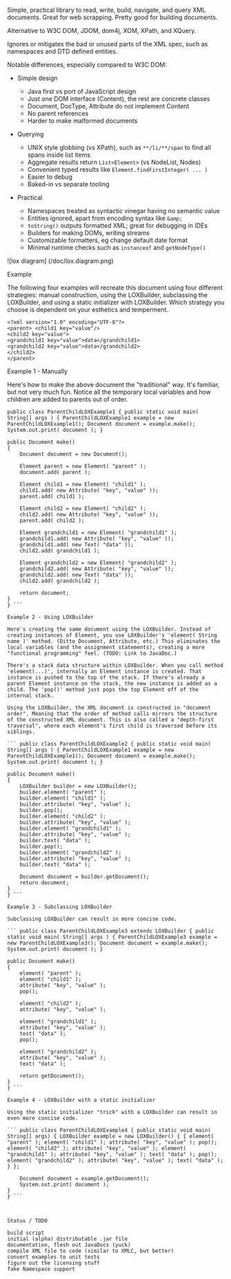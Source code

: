 Simple, practical library to read, write, build, navigate, 
and query XML documents. Great for web scrapping. Pretty good 
for building documents.

Alternative to W3C DOM, JDOM, dom4j, XOM, XPath, and XQuery.

Ignores or mitigates the bad or unused parts of the XML spec, such 
as namespaces and DTD defined entities.

Notable differences, especially compared to W3C DOM:

 * Simple design
   * Java first vs port of JavaScript design
   * Just one DOM interface (Content), the rest are concrete classes
   * Document, DocType, Attribute do not implement Content
   * No parent references
   * Harder to make malformed documents

 * Querying
   * UNIX style globbing (vs XPath), such as ```**/li/**/span``` to find all spans inside list items   
   * Aggregate results return ```List<Element>``` (vs NodeList, Nodes)
   * Convenient typed results like ```Element.findFirstInteger( ... )```
   * Easier to debug
   * Baked-in vs separate tooling

 * Practical
   * Namespaces treated as syntactic vinegar having no semantic value
   * Entities ignored, apart from encoding syntax like ```&amp;``` 
   * ```toString()``` outputs formatted XML; great for debugging in IDEs
   * Builders for making DOMs, writing streams
   * Customizable formatters, eg change default date format
   * Minimal runtime checks such as ```instanceof``` and ```getNodeType()```

![lox diagram]
(/doc/lox.diagram.png)
 

 
Example

The following four examples will recreate this document using four different strategies: manual construction, using the LOXBuilder, subclassing the LOXBuilder, and using a static initializer with LOXBuilder. Which strategy you choose is dependent on your esthetics and temperment.
```
<?xml version="1.0" encoding="UTF-8"?> 
<parent> <child1 key="value"/> 
<child2 key="value"> 
<grandchild1 key="value">data</grandchild1> 
<grandchild2 key="value">data</grandchild2> 
</child2> 
</parent>
```
Example 1 - Manually

Here's how to make the above document the "traditional" way. It's familiar, but not very much fun. Notice all the temporary local variables and how children are added to parents out of order. 
``` 
public class ParentChildLOXExample1 { public static void main( String[] args ) { ParentChildLOXExample1 example = new ParentChildLOXExample1(); Document document = example.make(); System.out.print( document ); }

public Document make()
{
    Document document = new Document();

    Element parent = new Element( "parent" );
    document.add( parent );

    Element child1 = new Element( "child1" );
    child1.add( new Attribute( "key", "value" ));
    parent.add( child1 );

    Element child2 = new Element( "child2" );
    child2.add( new Attribute( "key", "value" ));
    parent.add( child2 );

    Element grandchild1 = new Element( "grandchild1" );
    grandchild1.add( new Attribute( "key", "value" ));
    grandchild1.add( new Text( "data" ));
    child2.add( grandchild1 );

    Element grandchild2 = new Element( "grandchild2" );
    grandchild2.add( new Attribute( "key", "value" ));
    grandchild2.add( new Text( "data" ));
    child2.add( grandchild2 );

    return document;
}
} ```

Example 2 - Using LOXBuilder

Here's creating the same document using the LOXBuilder. Instead of creating instances of Element, you use LOXBuilder's 'element( String name )' method. (Ditto Document, Attribute, etc.) This eliminates the local variables (and the assignment statements), creating a more "functional programming" feel. (TODO: Link to JavaDoc.)

There's a stack data structure within LOXBuilder. When you call method 'element(...)', internally an Element instance is created. That instance is pushed to the top of the stack. If there's already a parent Element instance on the stack, the new instance is added as a child. The 'pop()' method just pops the top Element off of the internal stack.

Using the LOXBuilder, the XML document is constructed in "document order". Meaning that the order of method calls mirrors the structure of the constructed XML document. This is also called a "depth-first traversal", where each element's first child is traversed before its siblings.

``` public class ParentChildLOXExample2 { public static void main( String[] args ) { ParentChildLOXExample1 example = new ParentChildLOXExample1(); Document document = example.make(); System.out.print( document ); }

public Document make()
{
    LOXBuilder builder = new LOXBuilder();
    builder.element( "parent" );
    builder.element( "child1" );
    builder.attribute( "key", "value" );
    builder.pop();
    builder.element( "child2" );
    builder.attribute( "key", "value" );
    builder.element( "grandchild1" );
    builder.attribute( "key", "value" );
    builder.text( "data" );
    builder.pop();
    builder.element( "grandchild2" );
    builder.attribute( "key", "value" );
    builder.text( "data" );

    Document document = builder.getDocument();
    return document;
}
} ```

Example 3 - Subclassing LOXBuilder

Subclassing LOXBuilder can result in more concise code.

``` public class ParentChildLOXExample3 extends LOXBuilder { public static void main( String[] args ) { ParentChildLOXExample3 example = new ParentChildLOXExample3(); Document document = example.make(); System.out.print( document ); }

public Document make()
{
    element( "parent" );
    element( "child1" );
    attribute( "key", "value" );
    pop();

    element( "child2" );
    attribute( "key", "value" );

    element( "grandchild1" );
    attribute( "key", "value" );
    text( "data" );
    pop();

    element( "grandchild2" );
    attribute( "key", "value" );
    text( "data" );

    return getDocument();
}
} ```

Example 4 - LOXBuilder with a static initializer

Using the static initializer "trick" with a LOXBuilder can result in even more concise code.

``` public class ParentChildLOXExample4 { public static void main( String[] args) { LOXBuilder example = new LOXBuilder() { { element( "parent" ); element( "child1" ); attribute( "key", "value" ); pop(); element( "child2" ); attribute( "key", "value" ); element( "grandchild1" ); attribute( "key", "value" ); text( "data" ); pop(); element( "grandchild2" ); attribute( "key", "value" ); text( "data" ); } };

    Document document = example.getDocument();
    System.out.print( document );
}
} ```



Status / TODO

build script
initial (alpha) distributable .jar file
documentation, flesh out JavaDocs (yuck)
compile XML file to code (similar to XMLC, but better)
convert examples to unit tests
figure out the licensing stuff
fake Namespace support

